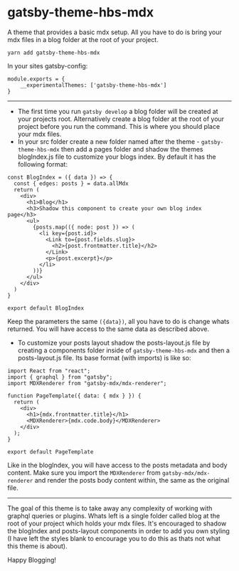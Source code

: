 # gatsby-theme-hbs-mdx

A theme that provides a basic mdx setup. All you have to do is bring your mdx files in a blog folder at the root of your project.

```yarn add gatsby-theme-hbs-mdx```

In your sites gatsby-config: 

```
module.exports = {
    __experimentalThemes: ['gatsby-theme-hbs-mdx']
}

```

---

* The first time you run ```gatsby develop``` a blog folder will be created at your projects root. Alternatively create a blog folder at the root of your project before you run the command. This is where you should place your mdx files.
* In your src folder create a new folder named after the theme - ```gatsby-theme-hbs-mdx``` then add a pages folder and shadow the themes blogIndex.js file to customize your blogs index. By default it has the following format:

```
const BlogIndex = ({ data }) => {
  const { edges: posts } = data.allMdx
  return (
    <div>
      <h1>Blog</h1>
      <h3>Shadow this component to create your own blog index page</h3>
      <ul>
        {posts.map(({ node: post }) => (
          <li key={post.id}>
            <Link to={post.fields.slug}>
              <h2>{post.frontmatter.title}</h2>
            </Link>
            <p>{post.excerpt}</p>
          </li>
        ))}
      </ul>
    </div>
  )
}

export default BlogIndex
```

Keep the parameters the same ```({data})```, all you have to do is change whats returned. You will have access to the same data as described above.

* To customize your posts layout shadow the posts-layout.js file by creating a components folder inside of ```gatsby-theme-hbs-mdx``` and then a posts-layout.js file. Its base format (with imports) is like so:

```
import React from "react";
import { graphql } from "gatsby";
import MDXRenderer from "gatsby-mdx/mdx-renderer";

function PageTemplate({ data: { mdx } }) {
  return (
    <div>
      <h1>{mdx.frontmatter.title}</h1>
      <MDXRenderer>{mdx.code.body}</MDXRenderer>
    </div>
  );
}

export default PageTemplate
```

Like in the blogIndex, you will have access to the posts metadata and body content. Make sure you import the ```MDXRenderer``` from ```gatsby-mdx/mdx-renderer``` and render the posts body content within, the same as the original file.

---

The goal of this theme is to take away any complexity of working with graphql queries or plugins. Whats left is a single folder called blog at the root of your project which holds your mdx files. It's encouraged to shadow the blogIndex and posts-layout components in order to add you own styling (I have left the styles blank to encourage you to do this as thats not what this theme is about). 

Happy Blogging!